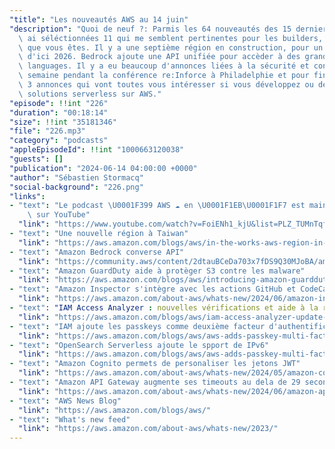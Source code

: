 ```yaml
---
"title": "Les nouveautés AWS au 14 juin"
"description": "Quoi de neuf ?: Parmis les 64 nouveautés des 15 derniers jours, j'en\
  \ ai séléctionnées 11 qui me semblent pertinentes pour les builders, les développeurs-euses\
  \ que vous êtes. Il y a une septième région en construction, pour un total de 40\
  \ d'ici 2026. Bedrock ajoute une API unifiée pour accèder à des grands modèles de\
  \ languages. Il y a eu beaucoup d'annonces liées à la sécurité et conformité cette\
  \ semaine pendant la conférence re:Inforce à Philadelphie et pour finir j'ai repéré\
  \ 3 annonces qui vont toutes vous intéresser si vous développez ou déployez des\
  \ solutions serverless sur AWS."
"episode": !!int "226"
"duration": "00:18:14"
"size": !!int "35181346"
"file": "226.mp3"
"category": "podcasts"
"appleEpisodeId": !!int "1000663120038"
"guests": []
"publication": "2024-06-14 04:00:00 +0000"
"author": "Sébastien Stormacq"
"social-background": "226.png"
"links":
- "text": "Le podcast \U0001F399 AWS ☁️ en \U0001F1EB\U0001F1F7 est maintenant disponible\
    \ sur YouTube"
  "link": "https://www.youtube.com/watch?v=FoiENh1_kjU&list=PLZ_TUMnTqfu9lG7nh_3VHJ1iM2q9grWvd&pp=gAQBiAQB"
- "text": "Une nouvelle région à Taiwan"
  "link": "https://aws.amazon.com/blogs/aws/in-the-works-aws-region-in-taiwan/"
- "text": "Amazon Bedrock converse API"
  "link": "https://community.aws/content/2dtauBCeDa703x7fDS9Q30MJoBA/amazon-bedrock-converse-api-developer-guide"
- "text": "Amazon GuardDuty aide à protèger S3 contre les malware"
  "link": "https://aws.amazon.com/blogs/aws/introducing-amazon-guardduty-malware-protection-for-amazon-s3/"
- "text": "Amazon Inspector s'intègre avec les actions GitHub et CodeCatalyst"
  "link": "https://aws.amazon.com/about-aws/whats-new/2024/06/amazon-inspector-container-image-scanning-codecatalyst-github-actions/"
- "text": "IAM Access Analyzer : nouvelles vérifications et aide à la révocation"
  "link": "https://aws.amazon.com/blogs/aws/iam-access-analyzer-update-extending-custom-policy-checks-guided-revocation/"
- "text": "IAM ajoute les passkeys comme deuxième facteur d'authentification"
  "link": "https://aws.amazon.com/blogs/aws/aws-adds-passkey-multi-factor-authentication-mfa-for-root-and-iam-users/"
- "text": "OpenSearch Serverless ajoute le spport de IPv6"
  "link": "https://aws.amazon.com/blogs/aws/aws-adds-passkey-multi-factor-authentication-mfa-for-root-and-iam-users/"
- "text": "Amazon Cognito permets de personaliser les jetons JWT"
  "link": "https://aws.amazon.com/about-aws/whats-new/2024/05/amazon-cognito-user-pools-customize-access-tokens/"
- "text": "Amazon API Gateway augmente ses timeouts au dela de 29 secondes"
  "link": "https://aws.amazon.com/about-aws/whats-new/2024/06/amazon-api-gateway-integration-timeout-limit-29-seconds/"
- "text": "AWS News Blog"
  "link": "https://aws.amazon.com/blogs/aws/"
- "text": "What's new feed"
  "link": "https://aws.amazon.com/about-aws/whats-new/2023/"
---
```

